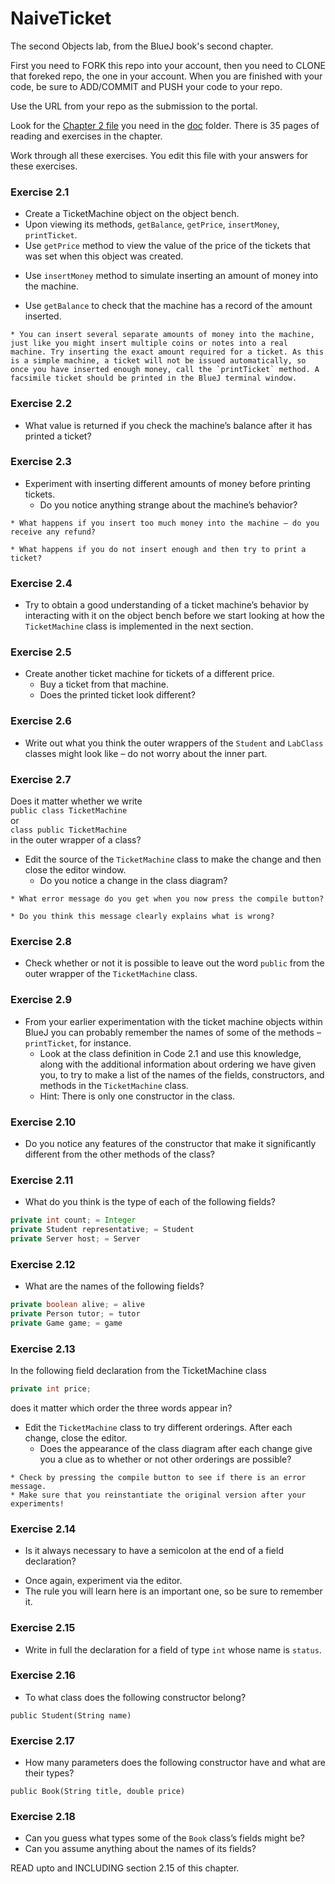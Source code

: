 # NaiveTicket

The second Objects lab, from the BlueJ book's second chapter.

First you need to FORK this repo into your account, then you need to CLONE that foreked repo, the one in your account. 
When you are finished with your code, be sure to ADD/COMMIT and PUSH your code to your repo.

Use the URL from your repo as the submission to the portal. 

Look for the [Chapter 2 file](./doc/BlueJ-objects-first-ch2.pdf) you need in the [doc](./doc) folder.
There is 35 pages of reading and exercises in the chapter.

Work through all these exercises. You edit this file with your answers for these exercises.

### Exercise 2.1
* Create a TicketMachine object on the object bench.
* Upon viewing its methods, `getBalance`, `getPrice`, `insertMoney`, `printTicket`.
* Use `getPrice` method to view the value of the price of the tickets that was set when this object was created.
<!-- 90 -->
* Use `insertMoney` method to simulate inserting an amount of money into the machine.
<!-- 33 -->
* Use `getBalance` to check that the machine has a record of the amount inserted.
<!-- 33 -->
	* You can insert several separate amounts of money into the machine, just like you might insert multiple coins or notes into a real machine. Try inserting the exact amount required for a ticket. As this is a simple machine, a ticket will not be issued automatically, so once you have inserted enough money, call the `printTicket` method. A facsimile ticket should be printed in the BlueJ terminal window.
<!--
insertMoney(33)
insertMoney(7)
insertMoney(50)
  -->

### Exercise 2.2
* What value is returned if you check the machine’s balance after it has printed a ticket?
<!-- 0 -->

### Exercise 2.3
* Experiment with inserting different amounts of money before printing tickets.
	* Do you notice anything strange about the machine’s behavior?
<!-- the total appears to be the sum of money I've inserted, not the total of the ticket price -->
	* What happens if you insert too much money into the machine – do you receive any refund?
<!-- overpaying doesn't result in any refund, it justs goes toward the total -->
	* What happens if you do not insert enough and then try to print a ticket?
<!-- whatever amount is inserted will display as the total & the ticket still prints normally -->

### Exercise 2.4
* Try to obtain a good understanding of a ticket machine’s behavior by interacting with it on the object bench before we start looking at how the `TicketMachine` class is implemented in the next section.

### Exercise 2.5
* Create another ticket machine for tickets of a different price.
	* Buy a ticket from that machine.
	* Does the printed ticket look different?
 <!-- same format, different values -->
   

### Exercise 2.6
* Write out what you think the outer wrappers of the `Student` and `LabClass` classes might look like – do not worry about the inner part.

### Exercise 2.7
Does it matter whether we write<br>
`public class TicketMachine`<br>
or<br>
`class public TicketMachine`<br>
in the outer wrapper of a class?
<!-- yes it does matter. the access modifier(public) needs to be before the type(class) & name(TicketMachine) -->

* Edit the source of the `TicketMachine` class to make the change and then close the editor window.
	* Do you notice a change in the class diagram?
<!-- red text, red curly underlines, & an error -->
	* What error message do you get when you now press the compile button?
<!-- <identifier> expected, illegal start of expression -->
	* Do you think this message clearly explains what is wrong?
<!-- I always think modifier instead of indentifier, so that would confuse me -->

### Exercise 2.8
* Check whether or not it is possible to leave out the word `public` from the outer wrapper of the `TicketMachine` class.
<!-- 'public' can be left out; it will automatically default to public if left out -->

### Exercise 2.9
* From your earlier experimentation with the ticket machine objects within BlueJ you can probably remember the names of some of the methods – `printTicket`, for instance.
	* Look at the class definition in Code 2.1 and use this knowledge, along with the additional information about ordering we have given you, to try to make a list of the names of the fields, constructors, and methods in the `TicketMachine` class.
	* Hint: There is only one constructor in the class.
<!--
constructor: public TicketMachine(Integer ticketCost) {}
fields: price = ticketCost;
        balance = 0;
        total = 0;
        ticketNumber = 0;
methods: getPrice(), getTicketNumber(), getBalance(), insertMoney(Integer amount), calculateTotal(), incrementTicketNumber(), printTicket()
 -->

### Exercise 2.10
* Do you notice any features of the constructor that make it significantly different from the other methods of the class?
<!-- it takes arguments/parameters -->

### Exercise 2.11
* What do you think is the type of each of the following fields?

```java = n/a
private int count; = Integer
private Student representative; = Student
private Server host; = Server
```

### Exercise 2.12
* What are the names of the following fields?

```java
private boolean alive; = alive
private Person tutor; = tutor
private Game game; = game
```
### Exercise 2.13

In the following field declaration from the TicketMachine class<br>

```java
private int price;
```
does it matter which order the three words appear in?
<!-- yes it matters -->
* Edit the `TicketMachine` class to try different orderings. After each change, close the editor.
	* Does the appearance of the class diagram after each change give you a clue as to whether or not other orderings are
possible?
<!-- yes, the red crossings on the class diagram are good indication something is wrong, not specifically where/what though, but definitely something within the class -->
	* Check by pressing the compile button to see if there is an error message.
	* Make sure that you reinstantiate the original version after your experiments!

### Exercise 2.14
* Is it always necessary to have a semicolon at the end of a field declaration?
<!-- yes, you should always end with semicolons in java -->
* Once again, experiment via the editor.
* The rule you will learn here is an important one, so be sure to remember it.


### Exercise 2.15
* Write in full the declaration for a field of type `int` whose name is `status`.
<!-- int status; -->

### Exercise 2.16
* To what class does the following constructor belong?
```
public Student(String name)
```
<!-- Student -->

### Exercise 2.17
* How many parameters does the following constructor have and what are their types?
```
public Book(String title, double price)
```
<!-- 2 parameters, String & double -->

### Exercise 2.18
* Can you guess what types some of the `Book` class’s fields might be?
* Can you assume anything about the names of its fields?

READ upto and INCLUDING section 2.15 of this chapter.
